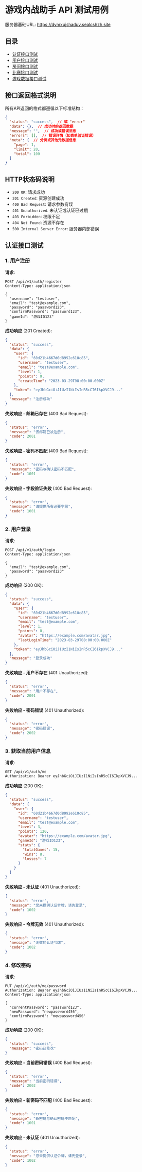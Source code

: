 # 游戏内战助手 API 测试用例

服务器基础URL: https://dvmxujshaduv.sealoshzh.site

## 目录

- [认证接口测试](#认证接口测试)
- [用户接口测试](#用户接口测试) 
- [房间接口测试](#房间接口测试)
- [比赛接口测试](#比赛接口测试)
- [游戏数据接口测试](#游戏数据接口测试)

## 接口返回格式说明

所有API返回的格式都遵循以下标准结构：

```json
{
  "status": "success",  // 或 "error"
  "data": {},  // 成功时的返回数据
  "message": "",  // 成功或错误消息
  "errors": [],  // 错误详情（如表单验证错误）
  "meta": {  // 分页或其他元数据信息
    "page": 1,
    "limit": 20,
    "total": 100
  }
}
```

## HTTP状态码说明

- `200 OK`: 请求成功
- `201 Created`: 资源创建成功
- `400 Bad Request`: 请求参数有误
- `401 Unauthorized`: 未认证或认证已过期
- `403 Forbidden`: 权限不足
- `404 Not Found`: 资源不存在
- `500 Internal Server Error`: 服务器内部错误

## 认证接口测试

### 1. 用户注册

**请求**:

```http
POST /api/v1/auth/register
Content-Type: application/json

{
  "username": "testuser",
  "email": "test@example.com",
  "password": "password123",
  "confirmPassword": "password123",
  "gameId": "游戏ID123" 
}
```

**成功响应** (201 Created):

```json
{
  "status": "success",
  "data": {
    "user": {
      "id": "60d21b4667d0d8992e610c85",
      "username": "testuser",
      "email": "test@example.com",
      "level": 1,
      "points": 0,
      "createTime": "2023-03-29T08:00:00.000Z"
    },
    "token": "eyJhbGciOiJIUzI1NiIsInR5cCI6IkpXVCJ9..."
  },
  "message": "注册成功"
}
```

**失败响应 - 邮箱已存在** (400 Bad Request):

```json
{
  "status": "error",
  "message": "该邮箱已被注册",
  "code": 2001
}
```

**失败响应 - 密码不匹配** (400 Bad Request):

```json
{
  "status": "error",
  "message": "密码与确认密码不匹配",
  "code": 1001
}
```

**失败响应 - 字段验证失败** (400 Bad Request):

```json
{
  "status": "error",
  "message": "请提供所有必要字段",
  "code": 1001
}
```

### 2. 用户登录

**请求**:

```http
POST /api/v1/auth/login
Content-Type: application/json

{
  "email": "test@example.com",
  "password": "password123"
}
```

**成功响应** (200 OK):

```json
{
  "status": "success",
  "data": {
    "user": {
      "id": "60d21b4667d0d8992e610c85",
      "username": "testuser",
      "email": "test@example.com",
      "level": 1,
      "points": 0,
      "avatar": "https://example.com/avatar.jpg",
      "lastLoginTime": "2023-03-29T08:00:00.000Z"
    },
    "token": "eyJhbGciOiJIUzI1NiIsInR5cCI6IkpXVCJ9..."
  },
  "message": "登录成功"
}
```

**失败响应 - 用户不存在** (401 Unauthorized):

```json
{
  "status": "error",
  "message": "用户不存在",
  "code": 2001
}
```

**失败响应 - 密码错误** (401 Unauthorized):

```json
{
  "status": "error",
  "message": "密码错误",
  "code": 2002
}
```

### 3. 获取当前用户信息

**请求**:

```http
GET /api/v1/auth/me
Authorization: Bearer eyJhbGciOiJIUzI1NiIsInR5cCI6IkpXVCJ9...
```

**成功响应** (200 OK):

```json
{
  "status": "success",
  "data": {
    "user": {
      "id": "60d21b4667d0d8992e610c85",
      "username": "testuser",
      "email": "test@example.com",
      "level": 3,
      "points": 120,
      "avatar": "https://example.com/avatar.jpg",
      "gameId": "游戏ID123",
      "stats": {
        "totalGames": 15,
        "wins": 8,
        "losses": 7
      }
    }
  }
}
```

**失败响应 - 未认证** (401 Unauthorized):

```json
{
  "status": "error",
  "message": "您未提供认证令牌，请先登录",
  "code": 1002
}
```

**失败响应 - 令牌无效** (401 Unauthorized):

```json
{
  "status": "error",
  "message": "无效的认证令牌",
  "code": 1002
}
```

### 4. 修改密码

**请求**:

```http
PUT /api/v1/auth/me/password
Authorization: Bearer eyJhbGciOiJIUzI1NiIsInR5cCI6IkpXVCJ9...
Content-Type: application/json

{
  "currentPassword": "password123",
  "newPassword": "newpassword456",
  "confirmPassword": "newpassword456"
}
```

**成功响应** (200 OK):

```json
{
  "status": "success",
  "message": "密码已修改"
}
```

**失败响应 - 当前密码错误** (400 Bad Request):

```json
{
  "status": "error",
  "message": "当前密码错误",
  "code": 2002
}
```

**失败响应 - 新密码不匹配** (400 Bad Request):

```json
{
  "status": "error",
  "message": "新密码与确认密码不匹配",
  "code": 1001
}
```

**失败响应 - 未认证** (401 Unauthorized):

```json
{
  "status": "error",
  "message": "您未提供认证令牌，请先登录",
  "code": 1002
}
``` 